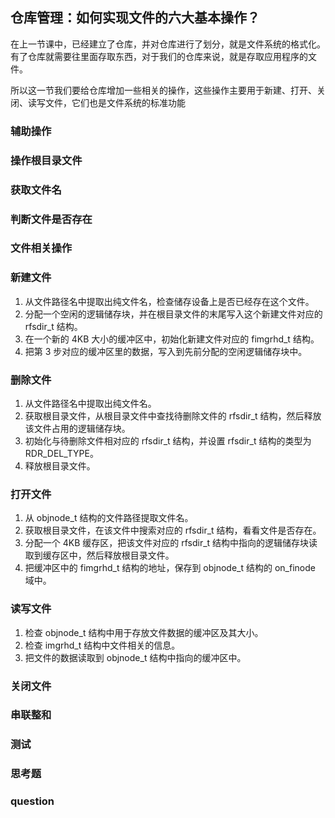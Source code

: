 ## 仓库管理：如何实现文件的六大基本操作？

在上一节课中，已经建立了仓库，并对仓库进行了划分，就是文件系统的格式化。有了仓库就需要往里面存取东西，对于我们的仓库来说，就是存取应用程序的文件。

所以这一节我们要给仓库增加一些相关的操作，这些操作主要用于新建、打开、关闭、读写文件，它们也是文件系统的标准功能

### 辅助操作
### 操作根目录文件
### 获取文件名
### 判断文件是否存在

### 文件相关操作
### 新建文件

1. 从文件路径名中提取出纯文件名，检查储存设备上是否已经存在这个文件。
2. 分配一个空闲的逻辑储存块，并在根目录文件的末尾写入这个新建文件对应的 rfsdir_t 结构。
3. 在一个新的 4KB 大小的缓冲区中，初始化新建文件对应的 fimgrhd_t 结构。
4. 把第 3 步对应的缓冲区里的数据，写入到先前分配的空闲逻辑储存块中。

### 删除文件

1. 从文件路径名中提取出纯文件名。
2. 获取根目录文件，从根目录文件中查找待删除文件的 rfsdir_t 结构，然后释放该文件占用的逻辑储存块。
3. 初始化与待删除文件相对应的 rfsdir_t 结构，并设置 rfsdir_t 结构的类型为 RDR_DEL_TYPE。
4. 释放根目录文件。

### 打开文件

1. 从 objnode_t 结构的文件路径提取文件名。
2. 获取根目录文件，在该文件中搜索对应的 rfsdir_t 结构，看看文件是否存在。
3. 分配一个 4KB 缓存区，把该文件对应的 rfsdir_t 结构中指向的逻辑储存块读取到缓存区中，然后释放根目录文件。
4. 把缓冲区中的 fimgrhd_t 结构的地址，保存到 objnode_t 结构的 on_finode 域中。

### 读写文件

1. 检查 objnode_t 结构中用于存放文件数据的缓冲区及其大小。
2. 检查 imgrhd_t 结构中文件相关的信息。
3. 把文件的数据读取到 objnode_t 结构中指向的缓冲区中。

### 关闭文件
### 串联整和
### 测试
### 思考题
### question